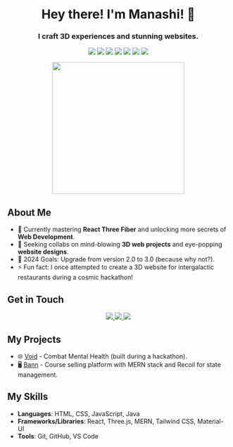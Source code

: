 <h1 align="center">Hey there! I'm Manashi! 👋</h1>

<h3 align="center">I craft  3D experiences and stunning websites.</h3>

<p align="center">
  <img src="https://img.shields.io/badge/HTML-E34F26?style=for-the-badge&logo=html5&logoColor=white" />
  <img src="https://img.shields.io/badge/CSS-1572B6?style=for-the-badge&logo=css3&logoColor=white" />
  <img src="https://img.shields.io/badge/JavaScript-F7DF1E?style=for-the-badge&logo=javascript&logoColor=black" />
  <img src="https://img.shields.io/badge/React-61DAFB?style=for-the-badge&logo=react&logoColor=black" />
  <img src="https://img.shields.io/badge/Three.js-000000?style=for-the-badge&logo=three.js&logoColor=white" />
  <img src="https://img.shields.io/badge/MERN-4DB33D?style=for-the-badge&logo=mern&logoColor=white" />
  <img src="https://img.shields.io/badge/Java-007396?style=for-the-badge&logo=java&logoColor=white" />
</p>

<p align="center">
  <img src="https://media0.giphy.com/media/Lqz1Cq8qRnJZK/giphy.gif" width="300" />
</p>

<h2>About Me</h2>

- 🌱 Currently mastering **React Three Fiber** and unlocking more secrets of **Web Development**.
- 🤝 Seeking collabs on mind-blowing **3D web projects** and eye-popping **website designs**.
- 🎯 2024 Goals: Upgrade from version 2.0 to 3.0 (because why not?).
- ⚡ Fun fact: I once attempted to create a 3D website for intergalactic restaurants during a cosmic hackathon!

<h2>Get in Touch</h2>

<p align="center">
  <a href="https://www.linkedin.com/in/manashi-banerjee-614a1623a">
    <img src="https://img.shields.io/badge/LinkedIn-0077B5?style=for-the-badge&logo=linkedin&logoColor=white" />
  </a>
  <a href="mailto:kb00664422@gmail.com">
    <img src="https://img.shields.io/badge/Email-D14836?style=for-the-badge&logo=gmail&logoColor=white" />
  </a>
  <a href="https://www.mashibann.biz/">
    <img src="https://img.shields.io/badge/Portfolio-000000?style=for-the-badge&logo=About.me&logoColor=white" />
  </a>
</p>

<h2>My Projects</h2>

- 🌐 [Void](https://github.com/MashiBan/Void.) - Combat Mental Health (built during a hackathon).
- 🖥️ [Bann](https://github.com/MashiBan/Bann) - Course selling platform with MERN stack and Recoil for state management.

<h2>My Skills</h2>

- **Languages**: HTML, CSS, JavaScript, Java
- **Frameworks/Libraries**: React, Three.js, MERN, Tailwind CSS, Material-UI
- **Tools**: Git, GitHub, VS Code

